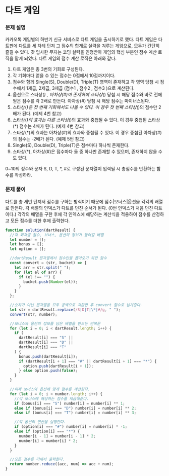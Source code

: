 # 다트 게임

### 문제 설명

카카오톡 게임별의 하반기 신규 서비스로 다트 게임을 출시하기로 했다. 다트 게임은 다트판에 다트를 세 차례 던져 그 점수의 합계로 실력을 겨루는 게임으로, 모두가 간단히 즐길 수 있다.
갓 입사한 무지는 코딩 실력을 인정받아 게임의 핵심 부분인 점수 계산 로직을 맡게 되었다. 다트 게임의 점수 계산 로직은 아래와 같다.

1. 다트 게임은 총 3번의 기회로 구성된다.
2. 각 기회마다 얻을 수 있는 점수는 0점에서 10점까지이다.
3. 점수와 함께 Single(S), Double(D), Triple(T) 영역이 존재하고 각 영역 당첨 시 점수에서 1제곱, 2제곱, 3제곱 (점수1 , 점수2 , 점수3 )으로 계산된다.
4. 옵션으로 스타상(_) , 아차상(#)이 존재하며 스타상(_) 당첨 시 해당 점수와 바로 전에 얻은 점수를 각 2배로 만든다. 아차상(#) 당첨 시 해당 점수는 마이너스된다.
5. 스타상(_)은 첫 번째 기회에서도 나올 수 있다. 이 경우 첫 번째 스타상(_)의 점수만 2배가 된다. (예제 4번 참고)
6. 스타상(_)의 효과는 다른 스타상(_)의 효과와 중첩될 수 있다. 이 경우 중첩된 스타상(\*) 점수는 4배가 된다. (예제 4번 참고)
7. 스타상(\*)의 효과는 아차상(#)의 효과와 중첩될 수 있다. 이 경우 중첩된 아차상(#)의 점수는 -2배가 된다. (예제 5번 참고)
8. Single(S), Double(D), Triple(T)은 점수마다 하나씩 존재한다.
9. 스타상(\*), 아차상(#)은 점수마다 둘 중 하나만 존재할 수 있으며, 존재하지 않을 수도 있다.

0~10의 정수와 문자 S, D, T, \*, #로 구성된 문자열이 입력될 시 총점수를 반환하는 함수를 작성하라.

### 문제 풀이

다트를 총 세번 던져서 점수를 구하는 방식이기 때문에 점수|보너스|옵션을 각각의 배열로 만든다. 각 배열의 인덱스가 다트를 던진 순서가 된다. (0번 인덱스가 처음 던진 다트이다.) 각각의 배열을 구한 후에 각 인덱스에 해당하는 계산식을 적용하여 점수를 산정하고 모든 점수를 더한 후에 출력한다.

```js
function solution(dartResult) {
  //각 회차별 점수, 보너스, 옵션의 정보가 들어갈 배열
  let number = [];
  let bonus = [];
  let option = [];

  //dartResult 문자열에서 점수만을 뽑아오기 위한 함수
  const convert = (str, bucket) => {
    let arr = str.split(" ");
    for (let el of arr) {
      if (el !== "") {
        bucket.push(Number(el));
      }
    }
  };

  //숫자가 아닌 문자열을 모두 공백으로 치환한 후 convert 함수로 넘겨준다.
  let str = dartResult.replace(/S|D|T|\*|#/g, " ");
  convert(str, number);

  //보너스와 옵션의 정보를 담은 배열을 만드는 반복문
  for (let i = 0; i < dartResult.length; i++) {
    if (
      dartResult[i] === "S" ||
      dartResult[i] === "D" ||
      dartResult[i] === "T"
    ) {
      bonus.push(dartResult[i]);
      if (dartResult[i + 1] === "#" || dartResult[i + 1] === "*") {
        option.push(dartResult[i + 1]);
      } else option.push(false);
    }
  }

  //이제 보너스와 옵션에 맞게 점수를 계산한다.
  for (let i = 0; i < number.length; i++) {
    //각 보너스에 해당하는 점수를 제곱해준다.
    if (bonus[i] === "S") number[i] = number[i] ** 1;
    else if (bonus[i] === "D") number[i] = number[i] ** 2;
    else if (bonus[i] === "T") number[i] = number[i] ** 3;

    //각 옵션의 연산을 실행한다.
    if (option[i] === "#") number[i] = number[i] * -1;
    else if (option[i] === "*") {
      number[i - 1] = number[i - 1] * 2;
      number[i] = number[i] * 2;
    }
  }

  //모든 점수를 더해서 출력한다.
  return number.reduce((acc, num) => acc + num);
}
```
